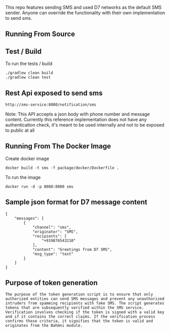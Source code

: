 This repo features sending SMS and used D7 networks as the default SMS sender. Anyone can override the functionality with their own implementation to send sms.

## Running From Source

## Test / Build

To run the tests / build <br />
```
./gradlew clean build
./gradlew clean test
```

## Rest Api exposed to send sms

```
http://sms-service:8080/notification/sms
```
Note: This API accepts a json body with phone number and message content. Currently this reference implementation does not have any authentication check, it's meant to be used internally and not to be exposed to public at all

## Running From The Docker Image

Create docker image

```
docker build -t sms -f package/docker/Dockerfile . 
```

To run the image

```
docker run -d -p 8080:8080 sms
```

## Sample json format for D7 message content <br />
```
{
    "messages": [
        {
            "channel": "sms",
            "originator": "SMS",
            "recipients": [
                "+919876543210"
            ],
            "content": "Greetings from D7 SMS",
            "msg_type": "text"
        }
    ]
}
```
## Purpose of token generation
```
The purpose of the token generation script is to ensure that only authorized entities can send SMS messages and prevent any unauthorized intruders from spamming recipients with fake SMS. The script generates tokens that are subsequently verified within the SMS service.
Verification involves checking if the token is signed with a valid key and if it contains the correct claims. If the verification process confirms these criteria, it signifies that the token is valid and originates from the Bahmni module.
```
